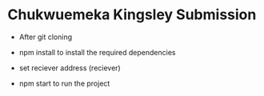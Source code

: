 # Chukwuemeka Kingsley Submission

- After git cloning

- npm install to install the required dependencies

- set reciever address (reciever)

- npm start to run the project
